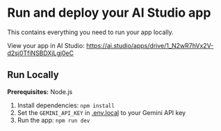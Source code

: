 # Run and deploy your AI Studio app

This contains everything you need to run your app locally.

View your app in AI Studio: https://ai.studio/apps/drive/1_N2wR7hVx2V-d2sj0TfiNSBDXjLgj0eC

## Run Locally

**Prerequisites:**  Node.js


1. Install dependencies:
   `npm install`
2. Set the `GEMINI_API_KEY` in [.env.local](.env.local) to your Gemini API key
3. Run the app:
   `npm run dev`

